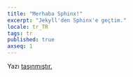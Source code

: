 ```yaml
---
title: "Merhaba Sphinx!"
excerpt: "Jekyll'den Sphinx'e geçtim."
locale: tr_TR
tags: tr
published: true
axseq: 1
---
```


<!-- markdownlint-capture -->
<!-- markdownlint-disable -->
<script type="text/javascript">
    window.location.href = "https://ayazar.dev/blog/19/merhaba-sphinx.html";
</script>
<!-- markdownlint-restore -->

Yazı [taşınmıştır.](https://ayazar.dev/blog/19/merhaba-sphinx.html)
